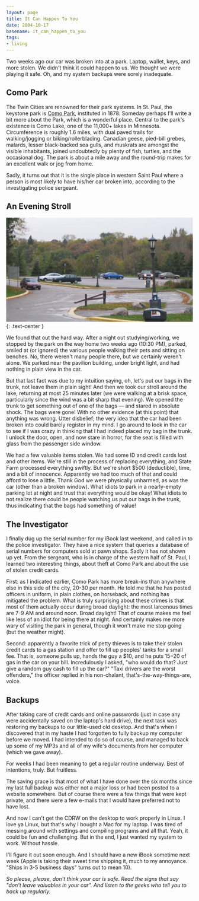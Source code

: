 ```yaml
---
layout: page
title: It Can Happen To You
date: 2004-10-17
basename: it_can_happen_to_you
tags:
- living
---
```


Two weeks ago our car was broken into at a park. Laptop, wallet, keys, and more
stolen. We didn't think it could happen to us. We thought we were playing it
safe. Oh, and my system backups were sorely inadequate.

<!-- truncate -->

## Como Park

The Twin Cities are renowned for their park systems. In St. Paul, the
keystone park is [Como Park](http://www.comozooconservatory.org/),
instituted in 1878. Someday perhaps I'll write a bit more about the Park,
which is a wonderful place. Central to the park's existence is Como Lake,
one of the 11,000+ lakes in Minnesota. Circumference is roughly 1.6 miles,
with dual paved trails for walking/jogging or biking/rollerblading. Canadian
geese, pied-bill grebes, malards, lesser black-backed sea gulls, and muskrats
are amongst the visible inhabitants, joined undoubtedly by plenty of fish,
turtles, and the occasional dog. The park is about a mile away and the
round-trip makes for an excellent walk or jog from home.

Sadly, it turns out that it is the single place in western Saint Paul
where a person is most likely to have his/her car broken into, according to
the investigating police sergeant.

## An Evening Stroll

![Scene of the crime, 2 weeks later](/images/como_theft_large.jpg){: .text-center }

We found that out the hard way. After a night out studying/working, we
stopped by the park on the way home two weeks ago (10:30 PM), parked, smiled
at (or ignored) the various people walking their pets and sitting on benches.
No, there weren't many people there, but we certainly weren't alone.
We parked near the pavilion building, under bright light, and had nothing in
plain view in the car.

But that last fact was due to my intuition saying, oh, let's put our bags in the
trunk, not leave them in plain sight! And then we took our stroll around the
lake, returning at most 25 minutes later (we were walking at a brisk space,
particularly since the wind was a bit sharp that evening). We opened the trunk
to get something out of one of the bags &mdash; and stared in absolute shock.
The bags were gone! With no other evidence (at this point) that anything was
wrong. Utter disbelief; the very idea that the car had been broken into could
barely register in my mind. I go around to look in the car to see if I was crazy
in thinking that I had indeed placed my bag in the trunk. I unlock the door,
open, and now stare in horror, for the seat is filled with glass from the
passenger side window.

We had a few valuable items stolen. We had some ID and credit cards lost and
other items. We're still in the process of replacing everything, and State Farm
processed everything swiftly. But we're short $500 (deductible), time, and a bit
of innocence. Apparently we had too much of that and could afford to lose a
little. Thank God we were physically unharmed, as was the car (other than a
broken window). What idiots to park in a nearly-empty parking lot at night and
trust that everything would be okay! What idiots to not realize there could be
people watching us put our bags in the trunk, thus indicating that the bags had
something of value!

## The Investigator

I finally dug up the serial number for my iBook last weekend, and called
in to the police investigator. They have a nice system that queries a
database of serial numbers for computers sold at pawn shops. Sadly it has not
shown up yet. From the sergeant, who is in charge of the western half of St.
Paul, I learned two interesting things, about theft at Como Park and about the
use of stolen credit cards.

First: as I indicated earlier, Como Park has more break-ins than anywhere
else in this side of the city, 20-30 per month. He told me that he has posted
officers in uniform, in plain clothes, on horseback, and nothing has
mitigated the problem. What is truly surprising about these crimes is that
most of them actually occur during broad daylight: the most larcenous times
are 7-9 AM and around noon. Broad daylight! That of course makes me feel like
less of an idiot for being there at night. And certainly makes me more wary
of visiting the park in general, though it won't make me stop going (but
the weather might).

Second: apparently a favorite trick of petty thieves is to take their
stolen credit cards to a gas station and offer to fill up peoples' tanks
for a small fee. That is, someone pulls up, hands the guy a $10, and he puts
$15-$20 of gas in the car on your bill. Incredulously I asked, "who
would do that? Just give a random guy cash to fill up the car?"
"Taxi drivers are the worst offenders," the officer replied in his
non-chalant, that's-the-way-things-are, voice.

## Backups

After taking care of credit cards and online passwords (just in case any
were accidentally saved on the laptop's hard drive), the next task was
restoring my backups to our little-used old desktop. And that's when I
discovered that in my haste I had forgotten to fully backup my computer
before we moved. I had intended to do so of course, and managed to back up
some of my MP3s and all of my wife's documents from her computer (which
we gave away).

For weeks I had been meaning to get a regular routine underway. Best of
intentions, truly. But fruitless.

The saving grace is that most of what I have done over the six months since my
last full backup was either not a major loss or had been posted to a website
somewhere. But of course there were a few things that were kept private, and
there were a few e-mails that I would have preferred not to have lost.

And now I can't get the CDRW on the desktop to work properly in Linux. I love ya
Linux, but that's why I bought a Mac for my laptop. I was tired of messing
around with settings and compiling programs and all that. Yeah, it could be fun
and challenging. But in the end, I just wanted my system to work. Without
hassle.

I'll figure it out soon enough. And I should have a new iBook sometime next week
(Apple is taking their sweet time shipping it, much to my annoyance. "Ships in
3-5 business days" turns out to mean 10).

_So please, please, don't think your car is safe. Read the signs that say "don't
leave valuables in your car". And listen to the geeks who tell you to back up
regularly._
